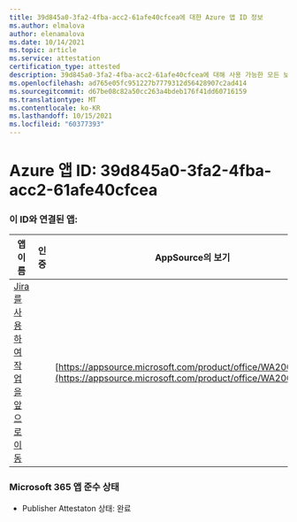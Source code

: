 ```yaml
---
title: 39d845a0-3fa2-4fba-acc2-61afe40cfcea에 대한 Azure 앱 ID 정보
ms.author: elmalova
author: elenamalova
ms.date: 10/14/2021
ms.topic: article
ms.service: attestation
certification_type: attested
description: 39d845a0-3fa2-4fba-acc2-61afe40cfcea에 대해 사용 가능한 모든 보안 및 규정 준수 정보입니다.
ms.openlocfilehash: ad765e05fc951227b7779312d56428907c2ad414
ms.sourcegitcommit: d67be08c82a50cc263a4bdeb176f41dd60716159
ms.translationtype: MT
ms.contentlocale: ko-KR
ms.lasthandoff: 10/15/2021
ms.locfileid: "60377393"
---
```

# <a name="azure-app-id-39d845a0-3fa2-4fba-acc2-61afe40cfcea"></a>Azure 앱 ID: 39d845a0-3fa2-4fba-acc2-61afe40cfcea


### <a name="apps-associated-with-this-id"></a>이 ID와 연결된 앱:
| **앱 이름** | **인증** | **AppSource의 보기** |
|--------------|---------------|-----------------------|
| [Jira를 사용하여 작업을 앞으로 이동](https://docs.microsoft.com/microsoft-365-app-certification/forward/WA200002855) |  | [https://appsource.microsoft.com/product/office/WA200002855](https://appsource.microsoft.com/product/office/WA200002855) |

### <a name="microsoft-365-app-compliance-status"></a>Microsoft 365 앱 준수 상태
- Publisher Attestaton 상태: 완료
